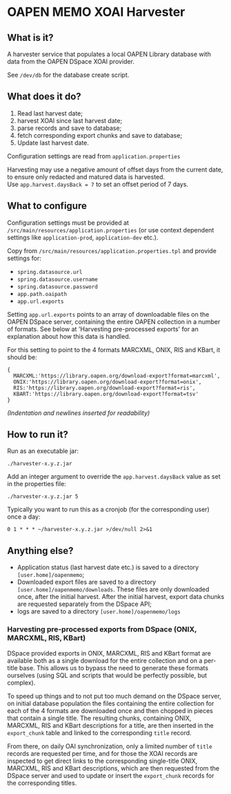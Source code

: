 # OAPEN MEMO XOAI Harvester

## What is it?

A harvester service that populates a local OAPEN Library database with data from the OAPEN DSpace XOAI provider.

See `/dev/db` for the database create script.

## What does it do?
 
1. Read last harvest date;
2. harvest XOAI since last harvest date;
3. parse records and save to database;
4. fetch corresponding export chunks and save to database;
5. Update last harvest date.

Configuration settings are read from `application.properties`

Harvesting may use a negative amount of offset days from the current date, to ensure only redacted and matured data is harvested.  
Use `app.harvest.daysBack = 7` to set an offset period of 7 days.

## What to configure

Configuration settings must be provided at `/src/main/resources/application.properties` (or use context dependent settings like `application-prod`, `application-dev` etc.). 

Copy from `/src/main/resources/application.properties.tpl` and provide settings for:

* `spring.datasource.url`
* `spring.datasource.username`
* `spring.datasource.password`
* `app.path.oaipath`
* `app.url.exports`

Setting `app.url.exports` points to an array of downloadable files on the OAPEN DSpace server, containing the entire OAPEN collection in a number of formats. See below at 'Harvesting pre-processed exports' for an explanation about how this data is handled.

For this setting to point to the 4 formats MARCXML, ONIX, RIS and KBart, it should be:

    {
      MARCXML:'https://library.oapen.org/download-export?format=marcxml',
      ONIX:'https://library.oapen.org/download-export?format=onix',
      RIS:'https://library.oapen.org/download-export?format=ris',
      KBART:'https://library.oapen.org/download-export?format=tsv'
    }
    
*(Indentation and newlines inserted for readability)*    
    

## How to run it?

Run as an executable jar: 

	./harvester-x.y.z.jar

Add an integer argument to override the `app.harvest.daysBack` value as set in the properties file:

	./harvester-x.y.z.jar 5

Typically you want to run this as a cronjob (for the corresponding user) once a day:

    0 1 * * * ~/harvester-x.y.z.jar >/dev/null 2>&1 


## Anything else?

- Application status (last harvest date etc.) is saved to a directory `[user.home]/oapenmemo`;
- Downloaded export files are saved to a directory `[user.home]/oapenmemo/downloads`. These files are only downloaded once, after the initial harvest. After the initial harvest, export data chunks are requested separately from the DSpace API;
- logs are saved to a directory `[user.home]/oapenmemo/logs`


### Harvesting pre-processed exports from DSpace (ONIX, MARCXML, RIS, KBart)

DSpace provided exports in ONIX, MARCXML, RIS and KBart format are available both as a single download for the entire collection and on a per-title base. This allows us to bypass the need to generate these formats ourselves (using SQL and scripts that would be perfectly possible, but complex).

To speed up things and to not put too much demand on the DSpace server, on initial database population the files containing the entire collection for each of the 4 formats are downloaded once and then chopped in pieces that contain a single title. The resulting chunks, containing ONIX, MARCXML, RIS and KBart descriptions for a title, are then inserted in the `export_chunk` table and linked to the corresponding `title` record.

From there, on daily OAI synchronization, only a limited number of `title` records are requested per time, and for those the XOAI records are inspected to get direct links to the corresponding single-title ONIX, MARCXML, RIS and KBart descriptions, which are then requested from the DSpace server and used to update or insert the `export_chunk` records for the corresponding titles.


